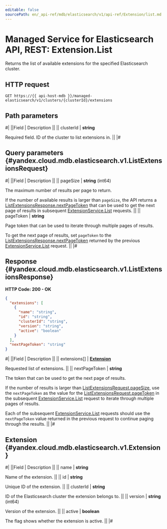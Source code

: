 ```yaml
---
editable: false
sourcePath: en/_api-ref/mdb/elasticsearch/v1/api-ref/Extension/list.md
---
```


# Managed Service for Elasticsearch API, REST: Extension.List

Returns the list of available extensions for the specified Elasticsearch cluster.

## HTTP request

```
GET https://{{ api-host-mdb }}/managed-elasticsearch/v1/clusters/{clusterId}/extensions
```

## Path parameters

#|
||Field | Description ||
|| clusterId | **string**

Required field. ID of the cluster to list extensions in. ||
|#

## Query parameters {#yandex.cloud.mdb.elasticsearch.v1.ListExtensionsRequest}

#|
||Field | Description ||
|| pageSize | **string** (int64)

The maximum number of results per page to return.

If the number of available results is larger than `pageSize`, the API returns a [ListExtensionsResponse.nextPageToken](#yandex.cloud.mdb.elasticsearch.v1.ListExtensionsResponse) that can be used to get the next page of results in subsequent [ExtensionService.List](#List) requests. ||
|| pageToken | **string**

Page token that can be used to iterate through multiple pages of results.

To get the next page of results, set `pageToken` to the [ListExtensionsResponse.nextPageToken](#yandex.cloud.mdb.elasticsearch.v1.ListExtensionsResponse) returned by the previous [ExtensionService.List](#List) request. ||
|#

## Response {#yandex.cloud.mdb.elasticsearch.v1.ListExtensionsResponse}

**HTTP Code: 200 - OK**

```json
{
  "extensions": [
    {
      "name": "string",
      "id": "string",
      "clusterId": "string",
      "version": "string",
      "active": "boolean"
    }
  ],
  "nextPageToken": "string"
}
```

#|
||Field | Description ||
|| extensions[] | **[Extension](#yandex.cloud.mdb.elasticsearch.v1.Extension)**

Requested list of extensions. ||
|| nextPageToken | **string**

The token that can be used to get the next page of results.

If the number of results is larger than [ListExtensionsRequest.pageSize](#yandex.cloud.mdb.elasticsearch.v1.ListExtensionsRequest), use the `nextPageToken` as the value for the [ListExtensionsRequest.pageToken](#yandex.cloud.mdb.elasticsearch.v1.ListExtensionsRequest) in the subsequent [ExtensionService.List](#List) request to iterate through multiple pages of results.

Each of the subsequent [ExtensionService.List](#List) requests should use the `nextPageToken` value returned in the previous request to continue paging through the results. ||
|#

## Extension {#yandex.cloud.mdb.elasticsearch.v1.Extension}

#|
||Field | Description ||
|| name | **string**

Name of the extension. ||
|| id | **string**

Unique ID of the extension. ||
|| clusterId | **string**

ID of the Elasticsearch cluster the extension belongs to. ||
|| version | **string** (int64)

Version of the extension. ||
|| active | **boolean**

The flag shows whether the extension is active. ||
|#